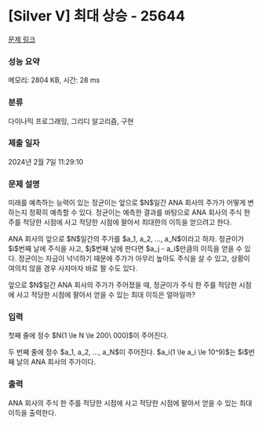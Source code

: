# [Silver V] 최대 상승 - 25644 

[문제 링크](https://www.acmicpc.net/problem/25644) 

### 성능 요약

메모리: 2804 KB, 시간: 28 ms

### 분류

다이나믹 프로그래밍, 그리디 알고리즘, 구현

### 제출 일자

2024년 2월 7일 11:29:10

### 문제 설명

<p>미래를 예측하는 능력이 있는 정균이는 앞으로 $N$일간 ANA 회사의 주가가 어떻게 변하는지 정확히 예측할 수 있다. 정균이는 예측한 결과를 바탕으로 ANA 회사의 주식 한 주를 적당한 시점에 사고 적당한 시점에 팔아서 최대한의 이득을 얻으려고 한다.</p>

<p>ANA 회사의 앞으로 $N$일간의 주가를 $a_1, a_2, ..., a_N$이라고 하자. 정균이가 $i$번째 날에 주식을 사고, $j$번째 날에 판다면 $a_j - a_i$만큼의 이득을 얻을 수 있다. 정균이는 자금이 넉넉하기 때문에 주가가 아무리 높아도 주식을 살 수 있고, 상황이 여의치 않을 경우 사자마자 바로 팔 수도 있다.</p>

<p>앞으로 $N$일간 ANA 회사의 주가가 주어졌을 때, 정균이가 주식 한 주를 적당한 시점에 사고 적당한 시점에 팔아서 얻을 수 있는 최대 이득은 얼마일까?</p>

### 입력 

 <p>첫째 줄에 정수 $N(1 \le N \le 200\ 000)$이 주어진다.</p>

<p>두 번째 줄에 정수 $a_1, a_2, ..., a_N$이 주어진다. $a_i(1 \le a_i \le 10^9)$는 $i$번째 날의 ANA 회사의 주가이다.</p>

### 출력 

 <p>ANA 회사의 주식 한 주를 적당한 시점에 사고 적당한 시점에 팔아서 얻을 수 있는 최대 이득을 출력한다.</p>

